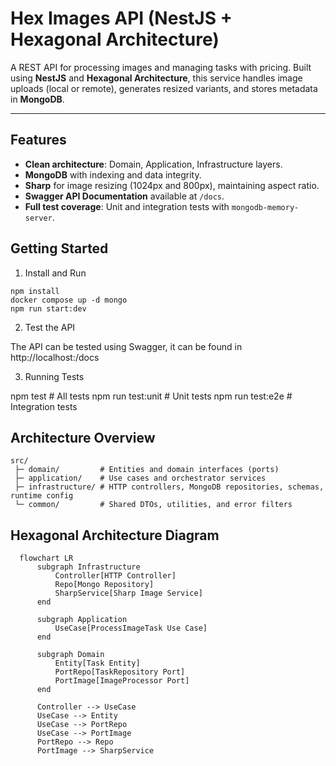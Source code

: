 # Hex Images API (NestJS + Hexagonal Architecture)

A REST API for processing images and managing tasks with pricing.
Built using **NestJS** and **Hexagonal Architecture**, this service handles image uploads (local or remote), generates resized variants, and stores metadata in **MongoDB**.

---

## Features
- **Clean architecture**: Domain, Application, Infrastructure layers.
- **MongoDB** with indexing and data integrity.
- **Sharp** for image resizing (1024px and 800px), maintaining aspect ratio.
- **Swagger API Documentation** available at `/docs`.
- **Full test coverage**: Unit and integration tests with `mongodb-memory-server`.


## Getting Started
1. Install and Run
```
npm install
docker compose up -d mongo
npm run start:dev
```

2. Test the API

The API can be tested using Swagger, it can be found in http://localhost:<PORT>/docs


3. Running Tests

npm test          # All tests
npm run test:unit # Unit tests
npm run test:e2e  # Integration tests

## Architecture Overview
```
src/
 ├─ domain/         # Entities and domain interfaces (ports)
 ├─ application/    # Use cases and orchestrator services
 ├─ infrastructure/ # HTTP controllers, MongoDB repositories, schemas, runtime config
 └─ common/         # Shared DTOs, utilities, and error filters
```

## Hexagonal Architecture Diagram
```mermaid
  flowchart LR
      subgraph Infrastructure
          Controller[HTTP Controller]
          Repo[Mongo Repository]
          SharpService[Sharp Image Service]
      end

      subgraph Application
          UseCase[ProcessImageTask Use Case]
      end

      subgraph Domain
          Entity[Task Entity]
          PortRepo[TaskRepository Port]
          PortImage[ImageProcessor Port]
      end

      Controller --> UseCase
      UseCase --> Entity
      UseCase --> PortRepo
      UseCase --> PortImage
      PortRepo --> Repo
      PortImage --> SharpService
```
